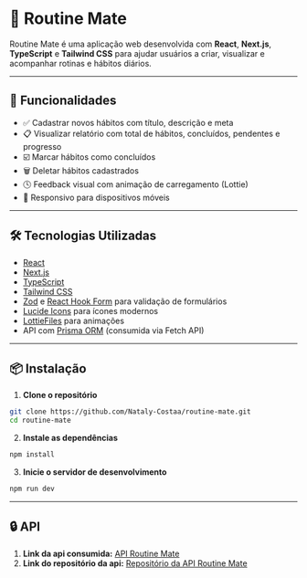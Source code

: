 # 🌱 Routine Mate

Routine Mate é uma aplicação web desenvolvida com **React**, **Next.js**, **TypeScript** e **Tailwind CSS** para ajudar usuários a criar, visualizar e acompanhar rotinas e hábitos diários.

---

## 🚀 Funcionalidades

- ✅ Cadastrar novos hábitos com título, descrição e meta
- 📋 Visualizar relatório com total de hábitos, concluídos, pendentes e progresso
- ☑️ Marcar hábitos como concluídos
- 🗑️ Deletar hábitos cadastrados
- 🕓 Feedback visual com animação de carregamento (Lottie)
- 📱 Responsivo para dispositivos móveis

---

## 🛠️ Tecnologias Utilizadas

- [React](https://reactjs.org/)
- [Next.js](https://nextjs.org/)
- [TypeScript](https://www.typescriptlang.org/)
- [Tailwind CSS](https://tailwindcss.com/)
- [Zod](https://zod.dev/) e [React Hook Form](https://react-hook-form.com/) para validação de formulários
- [Lucide Icons](https://lucide.dev/) para ícones modernos
- [LottieFiles](https://lottiefiles.com/) para animações
- API com [Prisma ORM](https://www.prisma.io/) (consumida via Fetch API)

---

## 📦 Instalação

1. **Clone o repositório**

```bash
git clone https://github.com/Nataly-Costaa/routine-mate.git
cd routine-mate
```

2. **Instale as dependências**
```bash
npm install
```

3. **Inicie o servidor de desenvolvimento**
```bash
npm run dev
```

---

## 🔒 API
1. **Link da api consumida:**
   [API Routine Mate](https://api-routine-mate.onrender.com/habits)
3. **Link do repositório da api:**
   [Repositório da API Routine Mate](https://github.com/Nataly-Costaa/api-routine-mate)
